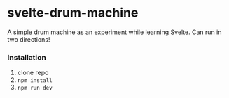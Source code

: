 # svelte-drum-machine

A simple drum machine as an experiment while learning Svelte. Can run in two directions!

### Installation

1. clone repo
2. `npm install`
3. `npm run dev`
